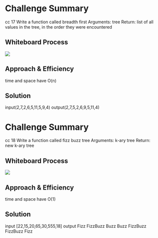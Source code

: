 # Challenge Summary
<!-- Description of the challenge -->

cc 17
Write a function called breadth first
Arguments: tree
Return: list of all values in the tree, in the order they were encountered

## Whiteboard Process
<!-- Embedded whiteboard image -->
![](D:\data-structures-and-algorithms-401\challenges\trees\img\cc17.PNG)

## Approach & Efficiency
<!-- What approach did you take? Why? What is the Big O space/time for this approach? -->
time and space have O(n)
## Solution
<!-- Show how to run your code, and examples of it in action -->

input(2,7,2,6,5,11,5,9,4)
output(2,7,5,2,6,9,5,11,4)

# Challenge Summary
<!-- Description of the challenge -->

cc 18
Write a function called fizz buzz tree
Arguments: k-ary tree
Return: new k-ary tree

## Whiteboard Process
<!-- Embedded whiteboard image -->
![](D:\data-structures-and-algorithms-401\challenges\trees\img\cc18.PNG)

## Approach & Efficiency
<!-- What approach did you take? Why? What is the Big O space/time for this approach? -->
time and space have O(1)
## Solution
<!-- Show how to run your code, and examples of it in action -->

input [22,15,20,65,30,555,18]
output Fizz FizzBuzz Buzz Buzz FizzBuzz FizzBuzz Fizz 